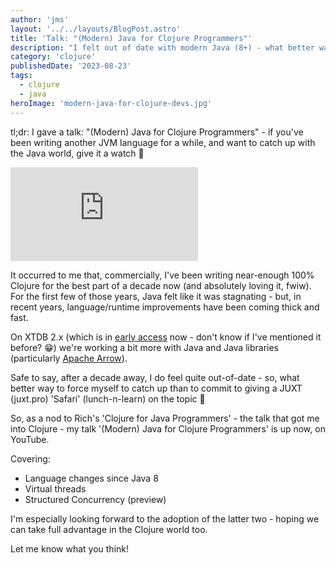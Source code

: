```yaml
---
author: 'jms'
layout: '../../layouts/BlogPost.astro'
title: 'Talk: "(Modern) Java for Clojure Programmers"'
description: "I felt out of date with modern Java (8+) - what better way to catch up than committing to a talk?!"
category: 'clojure'
publishedDate: '2023-08-23'
tags:
  - clojure
  - java
heroImage: 'modern-java-for-clojure-devs.jpg'
---
```


tl;dr: I gave a talk: "(Modern) Java for Clojure Programmers" - if you've been writing another JVM language for a while, and want to catch up with the Java world, give it a watch 🙂

<iframe class="aspect-video w-full" src="https://www.youtube.com/embed/NccnidiRknA" title="YouTube video player" frameborder="0" allow="accelerometer; autoplay; clipboard-write; encrypted-media; gyroscope; picture-in-picture" allowfullscreen></iframe>

It occurred to me that, commercially, I've been writing near-enough 100% Clojure for the best part of a decade now (and absolutely loving it, fwiw). For the first few of those years, Java felt like it was stagnating - but, in recent years, language/runtime improvements have been coming thick and fast.

On XTDB 2.x (which is in [early access](https://xtdb.com/v2) now - don't know if I've mentioned it before? 😁) we're working a bit more with Java and Java libraries (particularly [Apache Arrow](https://arrow.apache.org)).

Safe to say, after a decade away, I do feel quite out-of-date - so, what better way to force myself to catch up than to commit to giving a JUXT (juxt.pro) 'Safari' (lunch-n-learn) on the topic 🙂

So, as a nod to Rich's 'Clojure for Java Programmers' - the talk that got me into Clojure - my talk '(Modern) Java for Clojure Programmers' is up now, on YouTube.

Covering:

* Language changes since Java 8
* Virtual threads
* Structured Concurrency (preview)

I'm especially looking forward to the adoption of the latter two - hoping we can take full advantage in the Clojure world too.

Let me know what you think!
